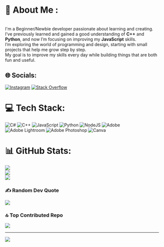 # 💫 About Me :
<br>I'm a Beginner/Newbie developer passionate about learning and creating.  <br>I’ve previously learned and gained a good understanding of **C++** and **Python**, and now I’m focusing on improving my **JavaScript** skills.  <br>I’m exploring the world of programming and design, starting with small projects that help me grow step by step.  <br>My goal is to improve my skills every day while building things that are both fun and useful.<br>


## 🌐 Socials:
[![Instagram](https://img.shields.io/badge/Instagram-%23E4405F.svg?logo=Instagram&logoColor=white)](https://instagram.com/arfinno_88) [![Stack Overflow](https://img.shields.io/badge/-Stackoverflow-FE7A16?logo=stack-overflow&logoColor=white)](https://stackoverflow.com/users/31261961) 

# 💻 Tech Stack:
![C#](https://img.shields.io/badge/c%23-%23239120.svg?style=for-the-badge&logo=csharp&logoColor=white) ![C++](https://img.shields.io/badge/c++-%2300599C.svg?style=for-the-badge&logo=c%2B%2B&logoColor=white) ![JavaScript](https://img.shields.io/badge/javascript-%23323330.svg?style=for-the-badge&logo=javascript&logoColor=%23F7DF1E) ![Python](https://img.shields.io/badge/python-3670A0?style=for-the-badge&logo=python&logoColor=ffdd54) ![NodeJS](https://img.shields.io/badge/node.js-6DA55F?style=for-the-badge&logo=node.js&logoColor=white) ![Adobe](https://img.shields.io/badge/adobe-%23FF0000.svg?style=for-the-badge&logo=adobe&logoColor=white) ![Adobe Lightroom](https://img.shields.io/badge/Adobe%20Lightroom-31A8FF.svg?style=for-the-badge&logo=Adobe%20Lightroom&logoColor=white) ![Adobe Photoshop](https://img.shields.io/badge/adobe%20photoshop-%2331A8FF.svg?style=for-the-badge&logo=adobe%20photoshop&logoColor=white) ![Canva](https://img.shields.io/badge/Canva-%2300C4CC.svg?style=for-the-badge&logo=Canva&logoColor=white)
# 📊 GitHub Stats:
![](https://github-readme-stats.vercel.app/api?username=blackhunter88&theme=omni&hide_border=false&include_all_commits=true&count_private=true)<br/>
![](https://nirzak-streak-stats.vercel.app/?user=blackhunter88&theme=omni&hide_border=false)<br/>
![](https://github-readme-stats.vercel.app/api/top-langs/?username=blackhunter88&theme=omni&hide_border=false&include_all_commits=true&count_private=true&layout=compact)

### ✍️ Random Dev Quote
![](https://quotes-github-readme.vercel.app/api?type=horizontal&theme=radical)

### 🔝 Top Contributed Repo
![](https://github-contributor-stats.vercel.app/api?username=blackhunter88&limit=5&theme=dark&combine_all_yearly_contributions=true)

---
[![](https://visitcount.itsvg.in/api?id=blackhunter88&icon=0&color=2)](https://visitcount.itsvg.in)

<!-- Proudly created with GPRM ( https://gprm.itsvg.in ) -->
